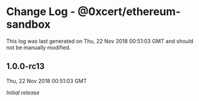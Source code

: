 # Change Log - @0xcert/ethereum-sandbox

This log was last generated on Thu, 22 Nov 2018 00:51:03 GMT and should not be manually modified.

## 1.0.0-rc13
Thu, 22 Nov 2018 00:51:03 GMT

*Initial release*

